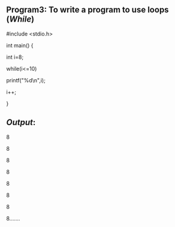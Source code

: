 ## Program3: To write a program to use loops (*While*)

#include <stdio.h>

int main() {

int i=8;
    
while(i<=10)
    
printf("%d\n",i);
       
i++;
        
 }
 
 ## *Output*: 
 8
 
 8
 
 8
 
 8
 
 8
 
 8
 
 8
 
 8.......
